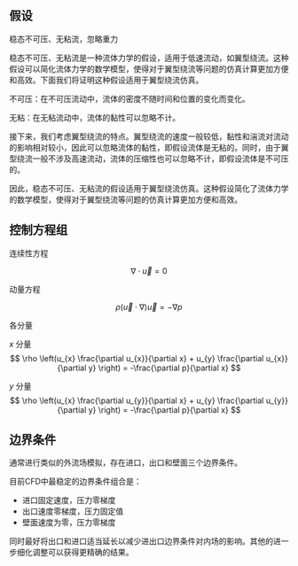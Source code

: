 

## 假设

稳态不可压、无粘流，忽略重力

稳态不可压、无粘流是一种流体力学的假设，适用于低速流动，如翼型绕流。这种假设可以简化流体力学的数学模型，使得对于翼型绕流等问题的仿真计算更加方便和高效。下面我们将证明这种假设适用于翼型绕流仿真。

不可压：在不可压流动中，流体的密度不随时间和位置的变化而变化。

无粘：在无粘流动中，流体的黏性可以忽略不计。

接下来，我们考虑翼型绕流的特点。翼型绕流的速度一般较低，黏性和湍流对流动的影响相对较小，因此可以忽略流体的黏性，即假设流体是无粘的。同时，由于翼型绕流一般不涉及高速流动，流体的压缩性也可以忽略不计，即假设流体是不可压的。

因此，稳态不可压、无粘流的假设适用于翼型绕流仿真。这种假设简化了流体力学的数学模型，使得对于翼型绕流等问题的仿真计算更加方便和高效。

## 控制方程组

连续性方程

$$
\nabla \cdot \vec{u}=0
$$

动量方程

$$
\rho \left(\vec{u} \cdot \nabla \right) \vec{u} = -\nabla p
$$

各分量

$x$ 分量
$$
\rho \left(u_{x} \frac{\partial u_{x}}{\partial x} + u_{y} \frac{\partial u_{x}}{\partial y} \right) = -\frac{\partial p}{\partial x}
$$

$y$ 分量
$$
\rho \left(u_{x} \frac{\partial u_{y}}{\partial x} + u_{y} \frac{\partial u_{y}}{\partial y} \right) = -\frac{\partial p}{\partial x}
$$


## 边界条件

通常进行类似的外流场模拟，存在进口，出口和壁面三个边界条件。

目前CFD中最稳定的边界条件组合是：
- 进口固定速度，压力零梯度
- 出口速度零梯度，压力固定值
- 壁面速度为零，压力零梯度

同时最好将出口和进口适当延长以减少进出口边界条件对内场的影响。其他的进一步细化调整可以获得更精确的结果。